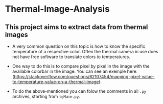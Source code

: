 # Thermal-Image-Analysis
## This project aims to extract data from thermal images

- A very common question on this topic is how to know the specific temperature of a respective color. Often the thermal camera in use does not have free software to translate colors to temperatures.
- One way to do this is to compare pixel by pixel in the image with the available colorbar in the image. You can see an exemple here: (https://stackoverflow.com/questions/62107454/mapping-pixel-value-to-temperature-value-on-a-thermal-image).

- To do the above-mentioned you can folow the comments in all `.py` archives, starting from `tgMain.py`.